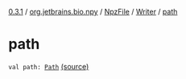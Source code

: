 [0.3.1](../../../index.md) / [org.jetbrains.bio.npy](../../index.md) / [NpzFile](../index.md) / [Writer](index.md) / [path](.)

# path

`val path: `[`Path`](http://docs.oracle.com/javase/6/docs/api/java/nio/file/Path.html) [(source)](https://github.com/JetBrains-Research/npy/blob/0.3.1/src/main/kotlin/org/jetbrains/bio/npy/Npz.kt#L98)